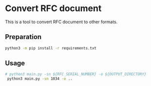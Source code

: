 # Convert RFC document

This is a tool to convert RFC document to other formats.

## Preparation

```sh
python3 -m pip install -r requirements.txt
```

## Usage

```sh
# python3 main.py -sn ${RFC_SERIAL_NUMBER} -o ${OUTPUT_DIRECTORY}
 python3 main.py -sn 1034 -o ..
```

